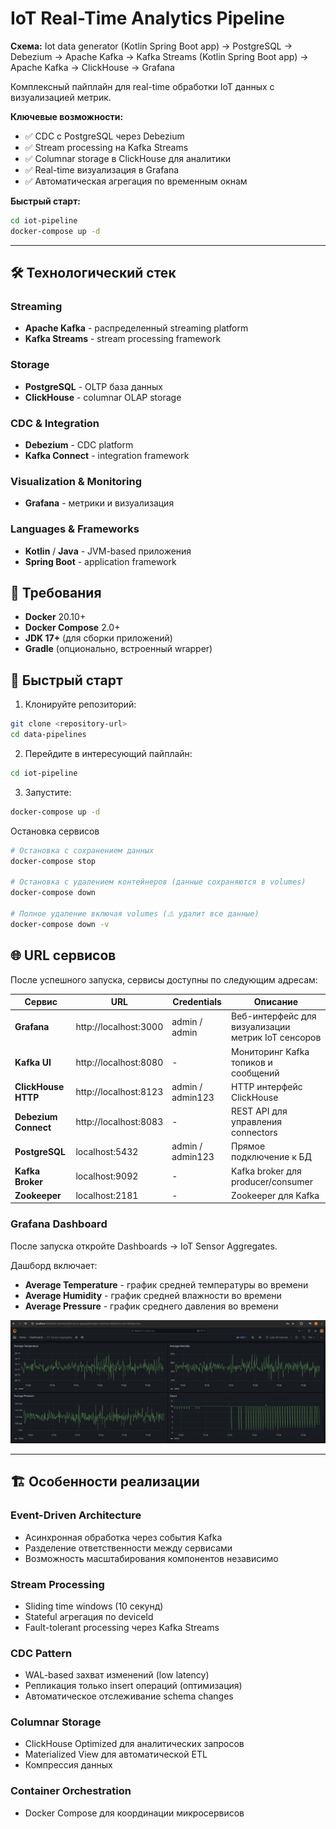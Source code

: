 # IoT Real-Time Analytics Pipeline

**Схема:** Iot data generator (Kotlin Spring Boot app) -> PostgreSQL -> Debezium -> Apache Kafka -> Kafka Streams (Kotlin Spring Boot app) 
-> Apache Kafka ->
ClickHouse -> Grafana

Комплексный пайплайн для real-time обработки IoT данных с визуализацией метрик.

**Ключевые возможности:**
- ✅ CDC с PostgreSQL через Debezium
- ✅ Stream processing на Kafka Streams
- ✅ Columnar storage в ClickHouse для аналитики
- ✅ Real-time визуализация в Grafana
- ✅ Автоматическая агрегация по временным окнам

**Быстрый старт:**
```bash
cd iot-pipeline
docker-compose up -d
```
---

## 🛠 Технологический стек

### Streaming
- **Apache Kafka** - распределенный streaming platform
- **Kafka Streams** - stream processing framework

### Storage
- **PostgreSQL** - OLTP база данных
- **ClickHouse** - columnar OLAP storage

### CDC & Integration
- **Debezium** - CDC platform
- **Kafka Connect** - integration framework

### Visualization & Monitoring
- **Grafana** - метрики и визуализация

### Languages & Frameworks
- **Kotlin** / **Java** - JVM-based приложения
- **Spring Boot** - application framework

## 🔧 Требования

- **Docker** 20.10+
- **Docker Compose** 2.0+
- **JDK 17+** (для сборки приложений)
- **Gradle** (опционально, встроенный wrapper)

## 🚀 Быстрый старт

1. Клонируйте репозиторий:
```bash
git clone <repository-url>
cd data-pipelines
```

2. Перейдите в интересующий пайплайн:
```bash
cd iot-pipeline
```

3. Запустите:
```bash
docker-compose up -d
```
Остановка сервисов

```bash
# Остановка с сохранением данных
docker-compose stop

# Остановка с удалением контейнеров (данные сохраняются в volumes)
docker-compose down

# Полное удаление включая volumes (⚠️ удалит все данные)
docker-compose down -v
```

## 🌐 URL сервисов

После успешного запуска, сервисы доступны по следующим адресам:

| Сервис | URL | Credentials | Описание |
|--------|-----|-------------|----------|
| **Grafana** | http://localhost:3000 | admin / admin | Веб-интерфейс для визуализации метрик IoT сенсоров |
| **Kafka UI** | http://localhost:8080 | - | Мониторинг Kafka топиков и сообщений |
| **ClickHouse HTTP** | http://localhost:8123 | admin / admin123 | HTTP интерфейс ClickHouse |
| **Debezium Connect** | http://localhost:8083 | - | REST API для управления connectors |
| **PostgreSQL** | localhost:5432 | admin / admin123 | Прямое подключение к БД |
| **Kafka Broker** | localhost:9092 | - | Kafka broker для producer/consumer |
| **Zookeeper** | localhost:2181 | - | Zookeeper для Kafka |

### Grafana Dashboard

После запуска откройте Dashboards → IoT Sensor Aggregates.

Дашборд включает:
- **Average Temperature** - график средней температуры во времени
- **Average Humidity** - график средней влажности во времени
- **Average Pressure** - график среднего давления во времени

![Дашборд](docs/screenshot.jpg)

---

## 🏗️ Особенности реализации

### Event-Driven Architecture
- Асинхронная обработка через события Kafka
- Разделение ответственности между сервисами
- Возможность масштабирования компонентов независимо

### Stream Processing
- Sliding time windows (10 секунд)
- Stateful агрегация по deviceId
- Fault-tolerant processing через Kafka Streams

### CDC Pattern
- WAL-based захват изменений (low latency)
- Репликация только insert операций (оптимизация)
- Автоматическое отслеживание schema changes

### Columnar Storage
- ClickHouse Optimized для аналитических запросов
- Materialized View для автоматической ETL
- Компрессия данных

### Container Orchestration
- Docker Compose для координации микросервисов
